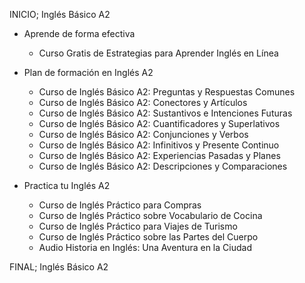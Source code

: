 INICIO; Inglés Básico A2

+ Aprende de forma efectiva
    
    - Curso Gratis de Estrategias para Aprender Inglés en Línea

+ Plan de formación en Inglés A2

    - Curso de Inglés Básico A2: Preguntas y Respuestas Comunes
    - Curso de Inglés Básico A2: Conectores y Artículos
    - Curso de Inglés Básico A2: Sustantivos e Intenciones Futuras
    - Curso de Inglés Básico A2: Cuantificadores y Superlativos
    - Curso de Inglés Básico A2: Conjunciones y Verbos
    - Curso de Inglés Básico A2: Infinitivos y Presente Continuo
    - Curso de Inglés Básico A2: Experiencias Pasadas y Planes
    - Curso de Inglés Básico A2: Descripciones y Comparaciones

+ Practica tu Inglés A2

    - Curso de Inglés Práctico para Compras
    - Curso de Inglés Práctico sobre Vocabulario de Cocina
    - Curso de Inglés Práctico para Viajes de Turismo
    - Curso de Inglés Práctico sobre las Partes del Cuerpo
    - Audio Historia en Inglés: Una Aventura en la Ciudad

FINAL; Inglés Básico A2
